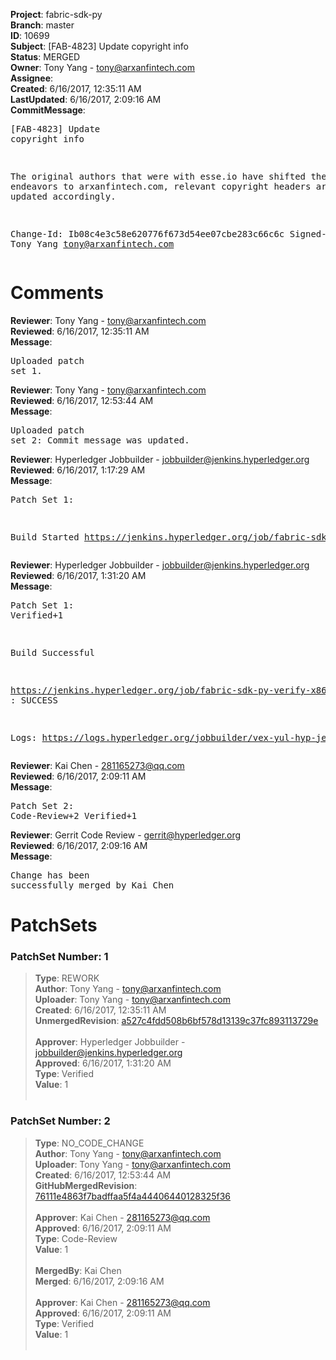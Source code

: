 <strong>Project</strong>: fabric-sdk-py<br><strong>Branch</strong>: master<br><strong>ID</strong>: 10699<br><strong>Subject</strong>: [FAB-4823] Update copyright info<br><strong>Status</strong>: MERGED<br><strong>Owner</strong>: Tony Yang - tony@arxanfintech.com<br><strong>Assignee</strong>:<br><strong>Created</strong>: 6/16/2017, 12:35:11 AM<br><strong>LastUpdated</strong>: 6/16/2017, 2:09:16 AM<br><strong>CommitMessage</strong>:<br><pre>[FAB-4823] Update copyright info

The original authors that were with esse.io have shifted their endeavors
to arxanfintech.com, relevant copyright headers are therefore updated
accordingly.

Change-Id: Ib08c4e3c58e620776f673d54ee07cbe283c66c6c
Signed-off-by: Tony Yang <tony@arxanfintech.com>
</pre><h1>Comments</h1><strong>Reviewer</strong>: Tony Yang - tony@arxanfintech.com<br><strong>Reviewed</strong>: 6/16/2017, 12:35:11 AM<br><strong>Message</strong>: <pre>Uploaded patch set 1.</pre><strong>Reviewer</strong>: Tony Yang - tony@arxanfintech.com<br><strong>Reviewed</strong>: 6/16/2017, 12:53:44 AM<br><strong>Message</strong>: <pre>Uploaded patch set 2: Commit message was updated.</pre><strong>Reviewer</strong>: Hyperledger Jobbuilder - jobbuilder@jenkins.hyperledger.org<br><strong>Reviewed</strong>: 6/16/2017, 1:17:29 AM<br><strong>Message</strong>: <pre>Patch Set 1:

Build Started https://jenkins.hyperledger.org/job/fabric-sdk-py-verify-x86_64/174/</pre><strong>Reviewer</strong>: Hyperledger Jobbuilder - jobbuilder@jenkins.hyperledger.org<br><strong>Reviewed</strong>: 6/16/2017, 1:31:20 AM<br><strong>Message</strong>: <pre>Patch Set 1: Verified+1

Build Successful 

https://jenkins.hyperledger.org/job/fabric-sdk-py-verify-x86_64/174/ : SUCCESS

Logs: https://logs.hyperledger.org/jobbuilder/vex-yul-hyp-jenkins-1/fabric-sdk-py-verify-x86_64/174</pre><strong>Reviewer</strong>: Kai Chen - 281165273@qq.com<br><strong>Reviewed</strong>: 6/16/2017, 2:09:11 AM<br><strong>Message</strong>: <pre>Patch Set 2: Code-Review+2 Verified+1</pre><strong>Reviewer</strong>: Gerrit Code Review - gerrit@hyperledger.org<br><strong>Reviewed</strong>: 6/16/2017, 2:09:16 AM<br><strong>Message</strong>: <pre>Change has been successfully merged by Kai Chen</pre><h1>PatchSets</h1><h3>PatchSet Number: 1</h3><blockquote><strong>Type</strong>: REWORK<br><strong>Author</strong>: Tony Yang - tony@arxanfintech.com<br><strong>Uploader</strong>: Tony Yang - tony@arxanfintech.com<br><strong>Created</strong>: 6/16/2017, 12:35:11 AM<br><strong>UnmergedRevision</strong>: [a527c4fdd508b6bf578d13139c37fc893113729e](https://github.com/hyperledger-gerrit-archive/fabric-sdk-py/commit/a527c4fdd508b6bf578d13139c37fc893113729e)<br><br><strong>Approver</strong>: Hyperledger Jobbuilder - jobbuilder@jenkins.hyperledger.org<br><strong>Approved</strong>: 6/16/2017, 1:31:20 AM<br><strong>Type</strong>: Verified<br><strong>Value</strong>: 1<br><br></blockquote><h3>PatchSet Number: 2</h3><blockquote><strong>Type</strong>: NO_CODE_CHANGE<br><strong>Author</strong>: Tony Yang - tony@arxanfintech.com<br><strong>Uploader</strong>: Tony Yang - tony@arxanfintech.com<br><strong>Created</strong>: 6/16/2017, 12:53:44 AM<br><strong>GitHubMergedRevision</strong>: [76111e4863f7badffaa5f4a44406440128325f36](https://github.com/hyperledger-gerrit-archive/fabric-sdk-py/commit/76111e4863f7badffaa5f4a44406440128325f36)<br><br><strong>Approver</strong>: Kai Chen - 281165273@qq.com<br><strong>Approved</strong>: 6/16/2017, 2:09:11 AM<br><strong>Type</strong>: Code-Review<br><strong>Value</strong>: 1<br><br><strong>MergedBy</strong>: Kai Chen<br><strong>Merged</strong>: 6/16/2017, 2:09:16 AM<br><br><strong>Approver</strong>: Kai Chen - 281165273@qq.com<br><strong>Approved</strong>: 6/16/2017, 2:09:11 AM<br><strong>Type</strong>: Verified<br><strong>Value</strong>: 1<br><br></blockquote>